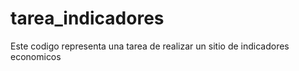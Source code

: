 # tarea_indicadores
Este codigo representa una tarea de realizar un sitio de indicadores economicos
